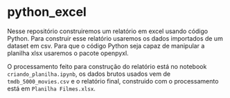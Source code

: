 # python_excel
Nesse repositório construiremos um relatório em excel usando código Python. Para construir esse relatório usaremos os dados importados de um dataset em csv. Para que o código Python seja capaz de manipular a planilha xlsx usaremos o pacote openpyxl.

O processamento feito para construção do relatório está no notebook `criando_planilha.ipynb`, os dados brutos usados vem de `tmdb_5000_movies.csv` e o relatório final, construido com o processamento está em `Planilha Filmes.xlsx`.
